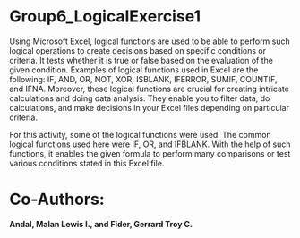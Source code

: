 # Group6_LogicalExercise1
Using Microsoft Excel, logical functions are used to be able to perform such logical operations to create decisions based on specific conditions or criteria. It tests whether it is true or false based on the evaluation of the given condition. Examples of logical functions used in Excel are the following: IF, AND, OR, NOT, XOR, ISBLANK, IFERROR, SUMIF, COUNTIF, and IFNA. Moreover, these logical functions are crucial for creating intricate calculations and doing data analysis. They enable you to filter data, do calculations, and make decisions in your Excel files depending on particular criteria.

For this activity, some of the logical functions were used. The common logical functions used here were IF, OR, and IFBLANK. With the help of such functions, it enables the given formula to perform many comparisons or test various conditions stated in this Excel file.

# Co-Authors:
**Andal, Malan Lewis I., and Fider, Gerrard Troy C.**

